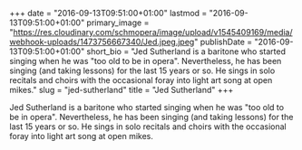 +++
date = "2016-09-13T09:51:00+01:00"
lastmod = "2016-09-13T09:51:00+01:00"
primary_image = "https://res.cloudinary.com/schmopera/image/upload/v1545409169/media/webhook-uploads/1473756667340/Jed.jpeg.jpeg"
publishDate = "2016-09-13T09:51:00+01:00"
short_bio = "Jed Sutherland is a baritone who started singing when he was &quot;too old to be in opera&quot;.  Nevertheless, he has been singing (and taking lessons) for the last 15 years or so.  He sings in solo recitals and choirs with the occasional foray into light art song at open mikes."
slug = "jed-sutherland"
title = "Jed Sutherland"
+++

Jed Sutherland is a baritone who started singing when he was "too old to be in opera".  Nevertheless, he has been singing (and taking lessons) for the last 15 years or so.  He sings in solo recitals and choirs with the occasional foray into light art song at open mikes.
